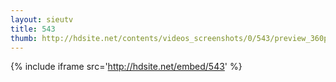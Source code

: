 ```yaml
---
layout: sieutv
title: 543
thumb: http://hdsite.net/contents/videos_screenshots/0/543/preview_360p.mp4.jpg
---
```

{% include iframe src='http://hdsite.net/embed/543' %}
 
